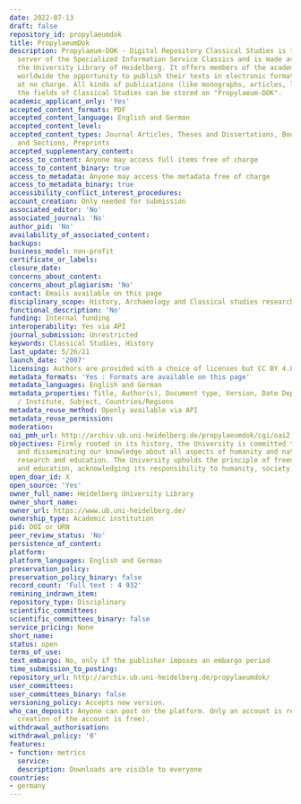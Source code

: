 ```yaml
---
date: 2022-07-13
draft: false
repository_id: propylaeumdok
title: PropylaeumDok
description: Propylaeum-DOK - Digital Repository Classical Studies is the full-text
  server of the Specialized Information Service Classics and is made available by
  the University Library of Heidelberg. It offers members of the academic community
  worldwide the opportunity to publish their texts in electronic format on the internet
  at no charge. All kinds of publications (like monographs, articles, lectures) in
  the fields of Classical Studies can be stored on "Propylaeum-DOK".
academic_applicant_only: 'Yes'
accepted_content_formats: PDF
accepted_content_language: English and German
accepted_content_level:
accepted_content_types: Journal Articles, Theses and Dissertations, Books, Chapters
  and Sections, Preprints
accepted_supplementary_content:
access_to_content: Anyone may access full items free of charge
access_to_content_binary: true
access_to_metadata: Anyone may access the metadata free of charge
access_to_metadata_binary: true
accessibility_conflict_interest_procedures:
account_creation: Only needed for submission
associated_editor: 'No'
associated_journal: 'No'
author_pid: 'No'
availability_of_associated_content:
backups:
business_model: non-profit
certificate_or_labels:
closure_date:
concerns_about_content:
concerns_about_plagiarism: 'No'
contact: Emails available on this page
disciplinary_scope: History, Archaeology and Classical studies research
functional_description: 'No'
funding: Internal funding
interoperability: Yes via API
journal_submission: Unrestricted
keywords: Classical Studies, History
last_update: 5/26/21
launch_date: '2007'
licensing: Authors are provided with a choice of licenses but CC BY 4.0 is preferred
metadata_formats: 'Yes : Formats are available on this page'
metadata_languages: English and German
metadata_properties: Title, Author(s), Document type, Version, Date Deposited, Faculties
  / Institute, Subject, Countries/Regions
metadata_reuse_method: Openly available via API
metadata_reuse_permission:
moderation:
oai_pmh_url: http://archiv.ub.uni-heidelberg.de/propylaeumdok/cgi/oai2
objectives: Firmly rooted in its history, the University is committed to expanding
  and disseminating our knowledge about all aspects of humanity and nature through
  research and education. The University upholds the principle of freedom of research
  and education, acknowledging its responsibility to humanity, society, and nature.
open_doar_id: X
open_source: 'Yes'
owner_full_name: Heidelberg University Library
owner_short_name:
owner_url: https://www.ub.uni-heidelberg.de/
ownership_type: Academic institution
pid: DOI or URN
peer_review_status: 'No'
persistence_of_content:
platform:
platform_languages: English and German
preservation_policy:
preservation_policy_binary: false
record_count: 'Full text : 4 932'
remining_indrawn_item:
repository_type: Disciplinary
scientific_committees:
scientific_committees_binary: false
service_pricing: None
short_name:
status: open
terms_of_use:
text_embargo: No, only if the publisher imposes an embargo period
time_submission_to_posting:
repository_url: http://archiv.ub.uni-heidelberg.de/propylaeumdok/
user_committees:
user_committees_binary: false
versioning_policy: Accepts new version.
who_can_deposit: Anyone can post on the platform. Only an account is required ( The
  creation of the account is free).
withdrawal_authorisation:
withdrawal_policy: '0'
features:
- function: metrics
  service:
  description: Downloads are visible to everyone
countries:
- germany
---
```



